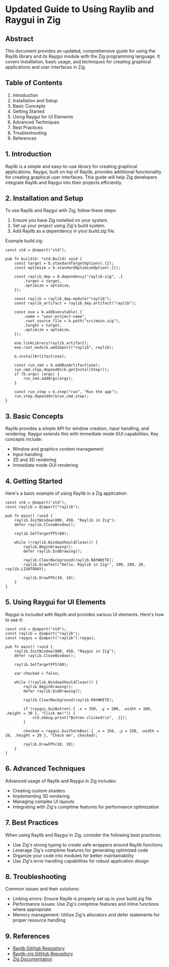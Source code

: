 # Updated Guide to Using Raylib and Raygui in Zig

## Abstract

This document provides an updated, comprehensive guide for using the Raylib library and its Raygui module with the Zig programming language. It covers installation, basic usage, and techniques for creating graphical applications and user interfaces in Zig.

## Table of Contents

1. Introduction
2. Installation and Setup
3. Basic Concepts
4. Getting Started
5. Using Raygui for UI Elements
6. Advanced Techniques
7. Best Practices
8. Troubleshooting
9. References

## 1. Introduction

Raylib is a simple and easy-to-use library for creating graphical applications. Raygui, built on top of Raylib, provides additional functionality for creating graphical user interfaces. This guide will help Zig developers integrate Raylib and Raygui into their projects efficiently.

## 2. Installation and Setup

To use Raylib and Raygui with Zig, follow these steps:

1. Ensure you have Zig installed on your system.
2. Set up your project using Zig's build system.
3. Add Raylib as a dependency in your build.zig file.

Example build.zig:

```zig
const std = @import("std");

pub fn build(b: *std.Build) void {
    const target = b.standardTargetOptions(.{});
    const optimize = b.standardOptimizeOption(.{});

    const raylib_dep = b.dependency("raylib-zig", .{
        .target = target,
        .optimize = optimize,
    });

    const raylib = raylib_dep.module("raylib");
    const raylib_artifact = raylib_dep.artifact("raylib");

    const exe = b.addExecutable(.{
        .name = "your-project-name",
        .root_source_file = b.path("src/main.zig"),
        .target = target,
        .optimize = optimize,
    });

    exe.linkLibrary(raylib_artifact);
    exe.root_module.addImport("raylib", raylib);

    b.installArtifact(exe);

    const run_cmd = b.addRunArtifact(exe);
    run_cmd.step.dependOn(b.getInstallStep());
    if (b.args) |args| {
        run_cmd.addArgs(args);
    }

    const run_step = b.step("run", "Run the app");
    run_step.dependOn(&run_cmd.step);
}
```

## 3. Basic Concepts

Raylib provides a simple API for window creation, input handling, and rendering. Raygui extends this with immediate mode GUI capabilities. Key concepts include:

- Window and graphics context management
- Input handling
- 2D and 3D rendering
- Immediate mode GUI rendering

## 4. Getting Started

Here's a basic example of using Raylib in a Zig application:

```zig
const std = @import("std");
const raylib = @import("raylib");

pub fn main() !void {
    raylib.InitWindow(800, 450, "Raylib in Zig");
    defer raylib.CloseWindow();

    raylib.SetTargetFPS(60);

    while (!raylib.WindowShouldClose()) {
        raylib.BeginDrawing();
        defer raylib.EndDrawing();

        raylib.ClearBackground(raylib.RAYWHITE);
        raylib.DrawText("Hello, Raylib in Zig!", 190, 200, 20, raylib.LIGHTGRAY);

        raylib.DrawFPS(10, 10);
    }
}
```

## 5. Using Raygui for UI Elements

Raygui is included with Raylib and provides various UI elements. Here's how to use it:

```zig
const std = @import("std");
const raylib = @import("raylib");
const raygui = @import("raylib").raygui;

pub fn main() !void {
    raylib.InitWindow(800, 450, "Raygui in Zig");
    defer raylib.CloseWindow();

    raylib.SetTargetFPS(60);

    var checked = false;

    while (!raylib.WindowShouldClose()) {
        raylib.BeginDrawing();
        defer raylib.EndDrawing();

        raylib.ClearBackground(raylib.RAYWHITE);

        if (raygui.GuiButton(.{ .x = 350, .y = 200, .width = 100, .height = 30 }, "Click me!")) {
            std.debug.print("Button clicked!\n", .{});
        }

        checked = raygui.GuiCheckBox(.{ .x = 350, .y = 250, .width = 20, .height = 20 }, "Check me", checked);

        raylib.DrawFPS(10, 10);
    }
}
```

## 6. Advanced Techniques

Advanced usage of Raylib and Raygui in Zig includes:

- Creating custom shaders
- Implementing 3D rendering
- Managing complex UI layouts
- Integrating with Zig's comptime features for performance optimization

## 7. Best Practices

When using Raylib and Raygui in Zig, consider the following best practices:

- Use Zig's strong typing to create safe wrappers around Raylib functions
- Leverage Zig's comptime features for generating optimized code
- Organize your code into modules for better maintainability
- Use Zig's error handling capabilities for robust application design

## 8. Troubleshooting

Common issues and their solutions:

- Linking errors: Ensure Raylib is properly set up in your build.zig file
- Performance issues: Use Zig's comptime features and inline functions where appropriate
- Memory management: Utilize Zig's allocators and defer statements for proper resource handling

## 9. References

- [Raylib GitHub Repository](https://github.com/raysan5/raylib)
- [Raylib-zig GitHub Repository](https://github.com/Not-Nik/raylib-zig)
- [Zig Documentation](https://ziglang.org/documentation/master/)

